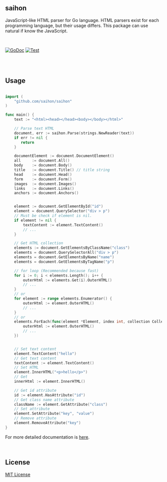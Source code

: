 ## saihon

JavaScript-like HTML parser for Go language. HTML parsers exist for each programming language, but their usage differs. This package can use natural if know the JavaScript.

<br/>

[![GoDoc](https://pkg.go.dev/badge/github.com/saihon/saihon)](https://pkg.go.dev/github.com/saihon/saihon) [![Test](https://github.com/saihon/saihon/actions/workflows/go.yml/badge.svg)](https://github.com/saihon/saihon/actions/workflows/go.yml)

<br>
<br>

## Usage


```go

import (
    "github.com/saihon/saihon"
)

func main() {
    text := "<html><head></head><body></body></html>"

    // Parse text HTML
    document, err := saihon.Parse(strings.NewReader(text))
    if err != nil {
       return
    }

    documentElement := document.DocumentElement()
    all     := document.All()
    body    := document.Body()
    title   := document.Title() // title string
    head    := document.Head()
    form    := document.Form()
    images  := document.Images()
    links   := document.Links()
    anchors := document.Anchors()


    element := document.GetElementById("id")
    element = document.QuerySelector("div > p")
    // Must be check if element is nil.
    if element != nil {
        textContent := element.TextContent()
        // ...
    }

    // Get HTML collection
    elements := document.GetElementsByClassName("class")
    elements = document.QuerySelectorAll("div > p")
    elements = document.GetElementsByName("name")
    elements = document.GetElementsByTagName("p")

    // for loop (Recommended because fast)
    for i := 0; i < elements.Length(); i++ {
        outerHtml := elements.Get(i).OuterHTML()
        // ...
    }
    // or 
    for element := range elements.Enumerator() {
        outerHtml := element.OuterHTML()
        // ...
    }
    // or 
    elements.ForEach(func(element *Element, index int, collection Collection) {
        outerHtml := element.OuterHTML()
        // ...
    })


    // Set text content
    element.TextContent("hello")
    // Get text content
    textContent := element.TextContent()
    // Set HTML
    element.InnerHTML("<p>hello</p>")
    // Get
    innerHtml := element.InnerHTML()

    // Get id attribute
    id := element.HasAttribute("id")
    // Get class name attribute
    className := element.GetAttribute("class")
    // Set attribute
    element.SetAttribute("key", "value")
    // Remove attribute
    element.RemoveAttribute("key")
}

```

[godoc]:https://pkg.go.dev/github.com/saihon/saihon

For more detailed documentation is [here][godoc].

<br>


## License

[MIT License](https://github.com/saihon/saihon/blob/master/LICENSE)

<br>
<br>
